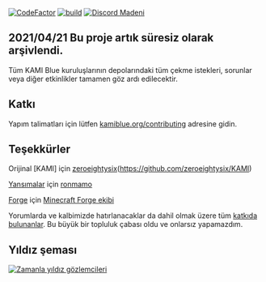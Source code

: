 [![CodeFactor](https://www.codefactor.io/repository/github/kami-blue/client/badge)](https://www.codefactor.io/repository/github/kami-blue/client)
[![build](https://github.com/kami-blue/client/workflows/gradle_build/badge.svg)](https://github.com/kami-blue/client/actions)
[![Discord Madeni](https://img.shields.io/discord/573954110454366214?label=chat&logo=discord&logoColor=white)](https://discord.gg/KfpqwZB)

## 2021/04/21 Bu proje artık süresiz olarak arşivlendi.

Tüm KAMI Blue kuruluşlarının depolarındaki tüm çekme istekleri, sorunlar veya diğer etkinlikler tamamen göz ardı edilecektir.

## Katkı

Yapım talimatları için lütfen [kamiblue.org/contributing](https://kamiblue.org/contributing) adresine gidin.

## Teşekkürler

Orijinal [KAMI] için [zeroeightysix](https://github.com/zeroeightysix)(https://github.com/zeroeightysix/KAMI)

[Yansımalar](https://github.com/ronmamo/reflections) için [ronmamo](https://github.com/ronmamo/)

[Forge](https://files.minecraftforge.net/) için [Minecraft Forge ekibi](https://github.com/MinecraftForge)

Yorumlarda ve kalbimizde hatırlanacaklar da dahil olmak üzere tüm [katkıda bulunanlar](https://github.com/kami-blue/client/graphs/contributors). Bu büyük bir topluluk çabası oldu ve onlarsız yapamazdım.

## Yıldız şeması

[![Zamanla yıldız gözlemcileri](https://starchart.cc/kami-blue/client.svg)](https://starchart.cc/kami-blue/client)
